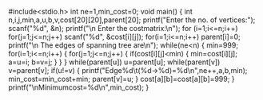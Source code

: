 #include<stdio.h>
int ne=1,min_cost=0;
 void main()
{
int n,i,j,min,a,u,b,v,cost[20][20],parent[20];
printf("Enter the no. of vertices:");
scanf("%d", &n);
printf("\n Enter the costmatrix:\n");
for (i=1;i<=n;i++)
for(j=1;j<=n;j++)
scanf("%d", &cost[i][j]);
for(i=1;i<=n;i++)
parent[i]=0;
printf("\n The edges of spanning tree are\n"); while(ne<n)
{
min=999; for(i=1;i<=n;i++)
{
for(j=1;j<=n;j++)
{
if(cost[i][j]<min)
{
min=cost[i][j]; a=u=i;
b=v=j;
}
}
}
while(parent[u])
u=parent[u];
while(parent[v])
v=parent[v];
if(u!=v)
{
printf("Edge%d\t(%d->%d)=%d\n",ne++,a,b,min);
min_cost=min_cost+min;
parent[v]=u;
}
cost[a][b]=cost[a][b]=999;
}
printf("\nMinimumcost=%d\n",min_cost);
}
